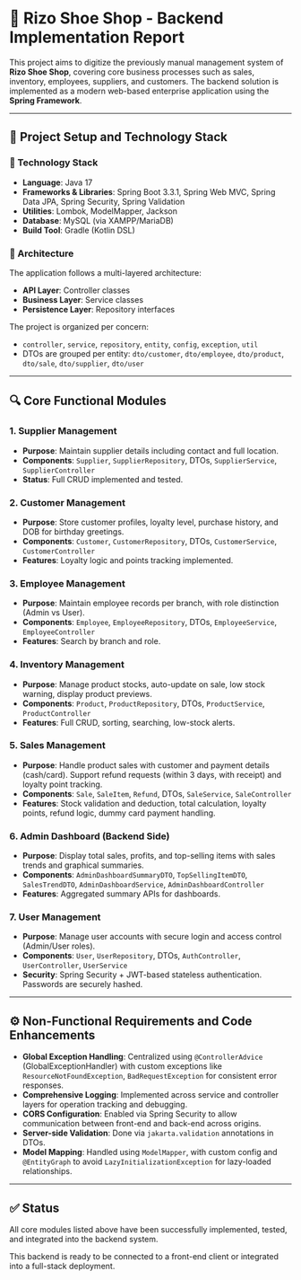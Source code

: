 
# 👞 Rizo Shoe Shop - Backend Implementation Report

This project aims to digitize the previously manual management system of **Rizo Shoe Shop**, covering core business processes such as sales, inventory, employees, suppliers, and customers. The backend solution is implemented as a modern web-based enterprise application using the **Spring Framework**.

---

## 🧱 Project Setup and Technology Stack

### 🔧 Technology Stack

- **Language**: Java 17
- **Frameworks & Libraries**: Spring Boot 3.3.1, Spring Web MVC, Spring Data JPA, Spring Security, Spring Validation
- **Utilities**: Lombok, ModelMapper, Jackson
- **Database**: MySQL (via XAMPP/MariaDB)
- **Build Tool**: Gradle (Kotlin DSL)

### 🧩 Architecture

The application follows a multi-layered architecture:
- **API Layer**: Controller classes
- **Business Layer**: Service classes
- **Persistence Layer**: Repository interfaces

The project is organized per concern:
- `controller`, `service`, `repository`, `entity`, `config`, `exception`, `util`
- DTOs are grouped per entity: `dto/customer`, `dto/employee`, `dto/product`, `dto/sale`, `dto/supplier`, `dto/user`

---

## 🔍 Core Functional Modules

### 1. Supplier Management
- **Purpose**: Maintain supplier details including contact and full location.
- **Components**: `Supplier`, `SupplierRepository`, DTOs, `SupplierService`, `SupplierController`
- **Status**: Full CRUD implemented and tested.

### 2. Customer Management
- **Purpose**: Store customer profiles, loyalty level, purchase history, and DOB for birthday greetings.
- **Components**: `Customer`, `CustomerRepository`, DTOs, `CustomerService`, `CustomerController`
- **Features**: Loyalty logic and points tracking implemented.

### 3. Employee Management
- **Purpose**: Maintain employee records per branch, with role distinction (Admin vs User).
- **Components**: `Employee`, `EmployeeRepository`, DTOs, `EmployeeService`, `EmployeeController`
- **Features**: Search by branch and role.

### 4. Inventory Management
- **Purpose**: Manage product stocks, auto-update on sale, low stock warning, display product previews.
- **Components**: `Product`, `ProductRepository`, DTOs, `ProductService`, `ProductController`
- **Features**: Full CRUD, sorting, searching, low-stock alerts.

### 5. Sales Management
- **Purpose**: Handle product sales with customer and payment details (cash/card). Support refund requests (within 3 days, with receipt) and loyalty point tracking.
- **Components**: `Sale`, `SaleItem`, `Refund`, DTOs, `SaleService`, `SaleController`
- **Features**: Stock validation and deduction, total calculation, loyalty points, refund logic, dummy card payment handling.

### 6. Admin Dashboard (Backend Side)
- **Purpose**: Display total sales, profits, and top-selling items with sales trends and graphical summaries.
- **Components**: `AdminDashboardSummaryDTO`, `TopSellingItemDTO`, `SalesTrendDTO`, `AdminDashboardService`, `AdminDashboardController`
- **Features**: Aggregated summary APIs for dashboards.

### 7. User Management
- **Purpose**: Manage user accounts with secure login and access control (Admin/User roles).
- **Components**: `User`, `UserRepository`, DTOs, `AuthController`, `UserController`, `UserService`
- **Security**: Spring Security + JWT-based stateless authentication. Passwords are securely hashed.

---

## ⚙️ Non-Functional Requirements and Code Enhancements

- **Global Exception Handling**: Centralized using `@ControllerAdvice` (GlobalExceptionHandler) with custom exceptions like `ResourceNotFoundException`, `BadRequestException` for consistent error responses.
- **Comprehensive Logging**: Implemented across service and controller layers for operation tracking and debugging.
- **CORS Configuration**: Enabled via Spring Security to allow communication between front-end and back-end across origins.
- **Server-side Validation**: Done via `jakarta.validation` annotations in DTOs.
- **Model Mapping**: Handled using `ModelMapper`, with custom config and `@EntityGraph` to avoid `LazyInitializationException` for lazy-loaded relationships.

---

## ✅ Status

All core modules listed above have been successfully implemented, tested, and integrated into the backend system.

This backend is ready to be connected to a front-end client or integrated into a full-stack deployment.

